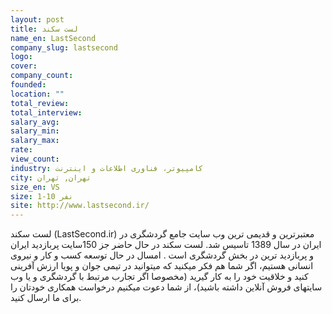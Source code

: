 ```yaml
---
layout: post
title: لست سکند
name_en: LastSecond
company_slug: lastsecond
logo: 
cover: 
company_count:
founded:
location: ""
total_review: 
total_interview: 
salary_avg: 
salary_min: 
salary_max: 
rate: 
view_count: 
industry: کامپیوتر، فناوری اطلاعات و اینترنت
city: تهران, تهران
size_en: VS
size: 1-10 نفر
site: http://www.lastsecond.ir/
---
```


لست سکند (LastSecond.ir) معتبرترین و قدیمی ترین وب سایت جامع گردشگری در ایران در سال 1389 تاسیس شد. لست سکند در حال حاضر جز 150سایت پربازدید ایران و پربازدید ترین در بخش گردشگری است . امسال در حال توسعه کسب و کار و نیروی انسانی هستیم، اگر شما هم فکر میکنید که میتوانید در تیمی جوان و پویا ارزش آفرینی کنید و خلاقیت خود را به کار گیرید (مخصوصا اگر تجارب مرتبط با گردشگری و یا وب سایتهای فروش آنلاین داشته باشید)، از شما دعوت میکنیم درخواست همکاری خودتان را برای ما ارسال کنید.
